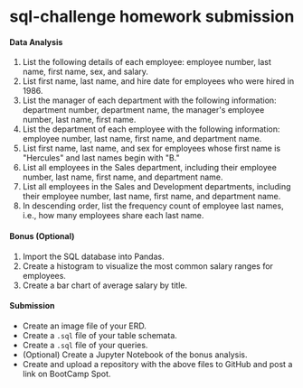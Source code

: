 # sql-challenge homework submission

#### Data Analysis

1. List the following details of each employee: employee number, last name, first name, sex, and salary.
2. List first name, last name, and hire date for employees who were hired in 1986.
3. List the manager of each department with the following information: department number, department name, the manager's employee number, last name, first name.
4. List the department of each employee with the following information: employee number, last name, first name, and department name.
5. List first name, last name, and sex for employees whose first name is "Hercules" and last names begin with "B."
6. List all employees in the Sales department, including their employee number, last name, first name, and department name.
7. List all employees in the Sales and Development departments, including their employee number, last name, first name, and department name.
8. In descending order, list the frequency count of employee last names, i.e., how many employees share each last name.

#### Bonus (Optional)

1. Import the SQL database into Pandas.
2. Create a histogram to visualize the most common salary ranges for employees.
3. Create a bar chart of average salary by title.

#### Submission

* Create an image file of your ERD.
* Create a `.sql` file of your table schemata.
* Create a `.sql` file of your queries.
* (Optional) Create a Jupyter Notebook of the bonus analysis.
* Create and upload a repository with the above files to GitHub and post a link on BootCamp Spot.
